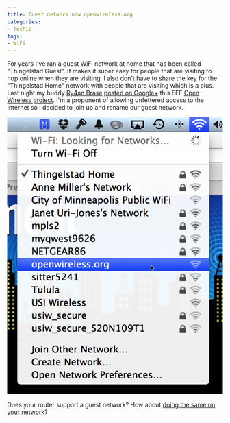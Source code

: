 ```yaml
---
title: Guest network now openwireless.org
categories:
- Techie
tags:
- WiFi
---
```


For years I've ran a guest WiFi network at home that has been called "Thingelstad Guest". It makes it super easy for people that are visiting to hop online when they are visiting. I also don't have to share the key for the "Thingelstad Home" network with people that are visiting which is a plus.
Last night my buddy [Ry4an Brase](http://ry4an.org) [posted on Google+](https://plus.google.com/u/0/102107327429602724512/posts/5icm8FJ5sZP?cfem=1) this EFF [Open Wireless project](https://openwireless.org). I'm a proponent of allowing unfettered access to the Internet so I decided to join up and rename our guest network.

[![](/assets/posts/2012/openwireless-wifi.png)](http://thingelstad.com/s/guest-network-now-openwireless-org/openwireless-wifi/img)

Does your router support a guest network? How about [doing the same on your network](https://openwireless.org/join)?
